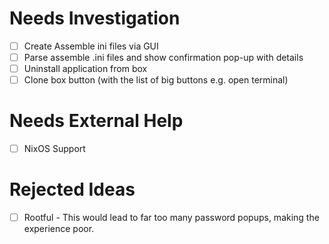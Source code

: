 # Needs Investigation
- [ ] Create Assemble ini files via GUI
- [ ] Parse assemble .ini files and show confirmation pop-up with details
- [ ] Uninstall application from box
- [ ] Clone box button (with the list of big buttons e.g. open terminal)

# Needs External Help
- [ ] NixOS Support

# Rejected Ideas
- [ ] Rootful - This would lead to far too many password popups, making the experience poor.
